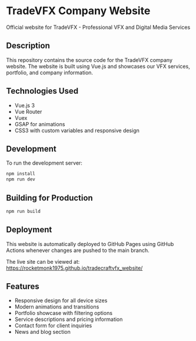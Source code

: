 # TradeVFX Company Website

Official website for TradeVFX - Professional VFX and Digital Media Services

## Description

This repository contains the source code for the TradeVFX company website. The website is built using Vue.js and showcases our VFX services, portfolio, and company information.

## Technologies Used

- Vue.js 3
- Vue Router
- Vuex
- GSAP for animations
- CSS3 with custom variables and responsive design

## Development

To run the development server:

```bash
npm install
npm run dev
```

## Building for Production

```bash
npm run build
```

## Deployment

This website is automatically deployed to GitHub Pages using GitHub Actions whenever changes are pushed to the main branch.

The live site can be viewed at: https://rocketmonk1975.github.io/tradecraftvfx_website/

## Features

- Responsive design for all device sizes
- Modern animations and transitions
- Portfolio showcase with filtering options
- Service descriptions and pricing information
- Contact form for client inquiries
- News and blog section